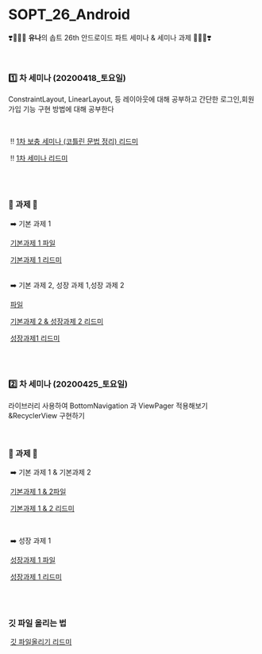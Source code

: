 # SOPT_26_Android

❣️👩🏻‍🦰 **유나**의 솝트 26th 안드로이드 파트 세미나 & 세미나 과제 👨🏻‍🦰❣️

<br>

### 1️⃣ 차 세미나 (20200418_토요일) 

ConstraintLayout, LinearLayout, 등 레이아웃에 대해 공부하고 간단한 로그인,회원가입 기능 구현 방법에 대해 공부한다

<br>

​	‼️ [1차 보충 세미나 (코틀린 문법 정리) 리드미](https://github.com/yunakim2/SOPT_26_Android/blob/master/HelloSopt/1%EC%B0%A8%20%EB%B3%B4%EC%B6%A9%20%EC%84%B8%EB%AF%B8%EB%82%98%20-%20%EC%BD%94%ED%8B%80%EB%A6%B0.md)

​	‼️ [1차 세미나 리드미](https://github.com/yunakim2/SOPT_26_Android/blob/master/FirstSemina/1%EC%B0%A8%20%EC%84%B8%EB%AF%B8%EB%82%98.md)


<br>
<br>

### 📝 과제 📝

​	➡️ 기본 과제 1 

​	[기본과제 1 파일](https://github.com/yunakim2/SOPT_26_Android/tree/master/FirstSemina_%20Homework/1_semina_assignment)

​	[기본과제 1 리드미](https://github.com/yunakim2/SOPT_26_Android/blob/master/FirstSemina_%20Homework/1%EC%B0%A8%20%EC%84%B8%EB%AF%B8%EB%82%98%20_%20%EA%B8%B0%EB%B3%B8%EA%B3%BC%EC%A0%9C%201.md)

<br>
​	➡️ 기본 과제 2, 성장 과제 1,성장 과제 2

​	[파일](https://github.com/yunakim2/SOPT_26_Android/tree/master/FirstSemina_%20Homework/sopt_semina_assignment)

​	[기본과제 2 & 성장과제 2 리드미](https://github.com/yunakim2/SOPT_26_Android/blob/master/FirstSemina_%20Homework/1%EC%B0%A8%20%EC%84%B8%EB%AF%B8%EB%82%98%20_%20%EA%B8%B0%EB%B3%B8%EA%B3%BC%EC%A0%9C2%26%EC%84%B1%EC%9E%A5%EA%B3%BC%EC%A0%9C2.md)

​	[성장과제1 리드미](https://github.com/yunakim2/SOPT_26_Android/blob/master/FirstSemina_%20Homework/1%EC%B0%A8%EC%84%B8%EB%AF%B8%EB%82%98_%EC%84%B1%EC%9E%A5%EA%B3%BC%EC%A0%9C1.md)

<br>
<br>

###  2️⃣ 차 세미나 (20200425_토요일) 

라이브러리 사용하여 BottomNavigation 과 ViewPager 적용해보기 &RecyclerView 구현하기

<br>


### 📝 과제 📝

​	➡️ 기본 과제 1 & 기본과제 2

​	[기본과제 1 & 2파일](https://github.com/yunakim2/SOPT_26_Android/tree/master/SecondSemina_Homework/2_semina_assignment2)

​	[기본과제 1 & 2 리드미](https://github.com/yunakim2/SOPT_26_Android/blob/master/SecondSemina_Homework/2%EC%B0%A8%EC%84%B8%EB%AF%B8%EB%82%98_%20%EA%B8%B0%EB%B3%B8%EA%B3%BC%EC%A0%9C%201%262.md)

<br>

​	➡️ 성장 과제 1

​	[성장과제 1 파일](https://github.com/yunakim2/SOPT_26_Android/tree/master/SecondSemina_Homework/2_semina_assignment)

​	[성장과제 1 리드미](https://github.com/yunakim2/SOPT_26_Android/blob/master/SecondSemina_Homework/2%EC%B0%A8%20%EC%84%B8%EB%AF%B8%EB%82%98%20_%20%EC%84%B1%EC%9E%A5%EA%B3%BC%EC%A0%9C%201.md)

<br>

<br>

### 깃 파일 올리는 법

​	[깃 파일올리기 리드미](https://github.com/yunakim2/SOPT_26_Android/blob/master/Study/%EA%B9%83%EC%97%90%20%ED%8C%8C%EC%9D%BC%EC%98%AC%EB%A6%AC%EA%B8%B0.md)



